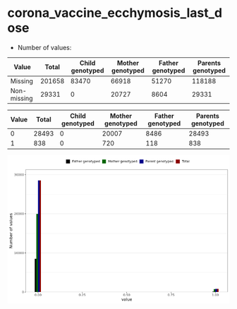 # corona_vaccine_ecchymosis_last_dose
- Number of values:

| Value | Total | Child genotyped | Mother genotyped | Father genotyped | Parents genotyped |
| ----- | ----- | --------------- | ---------------- | ---------------- |---------------- |
| Missing | 201658 | 83470 | 66918 | 51270 | 118188 |
| Non-missing | 29331 | 0 | 20727 | 8604 | 29331 |

| Value | Total | Child genotyped | Mother genotyped | Father genotyped | Parents genotyped |
| ----- | ----- | --------------- | ---------------- | ---------------- |---------------- |
| 0 | 28493 | 0 | 20007 | 8486 | 28493 |
| 1 | 838 | 0 | 720 | 118 | 838 |



![](corona_vaccine_ecchymosis_last_dose_n.png)



